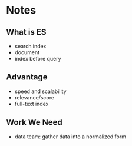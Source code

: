 # Notes


## What is ES
- search index
- document
- index before query

## Advantage
- speed and scalability
- relevance/score
- full-text index



## Work We Need
- data team: gather data into a normalized form
